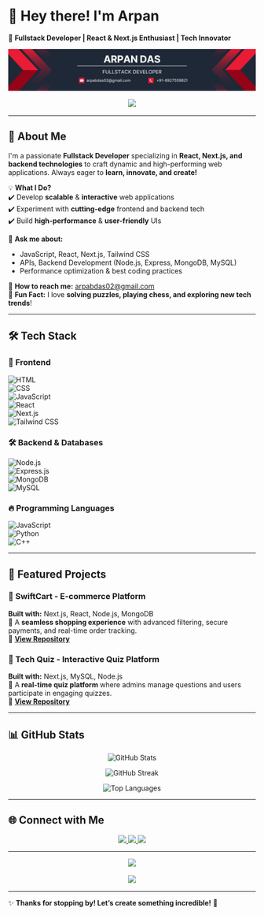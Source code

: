 # 👋 Hey there! I'm Arpan  

🚀 **Fullstack Developer | React & Next.js Enthusiast | Tech Innovator**  

![Profile Banner](https://github.com/CrazyArpan/profile-assets/blob/main/github.png)  

<p align="center">
  <img src="https://readme-typing-svg.demolab.com?font=Fira+Code&size=24&pause=1000&color=F76D57&center=true&width=700&lines=Fullsstck+Developer;Building+Seamless+User+Experiences;Passionate+about+Innovation+%26+Tech!" />
</p>  

---

## 🚀 About Me  

I'm a passionate **Fullstack Developer** specializing in **React, Next.js, and backend technologies** to craft dynamic and high-performing web applications. Always eager to **learn, innovate, and create!**  

💡 **What I Do?**  
✔️ Develop **scalable** & **interactive** web applications  
✔️ Experiment with **cutting-edge** frontend and backend tech  
✔️ Build **high-performance** & **user-friendly** UIs  

💬 **Ask me about:**  
- JavaScript, React, Next.js, Tailwind CSS  
- APIs, Backend Development (Node.js, Express, MongoDB, MySQL)  
- Performance optimization & best coding practices  

📩 **How to reach me:** [arpabdas02@gmail.com](mailto:arpabdas02@gmail.com)  
🎯 **Fun Fact:** I love **solving puzzles, playing chess, and exploring new tech trends**!  

---

## 🛠️ Tech Stack  

### 🚀 Frontend  
![HTML](https://img.shields.io/badge/HTML-E34F26?style=for-the-badge&logo=html5&logoColor=white)  
![CSS](https://img.shields.io/badge/CSS-1572B6?style=for-the-badge&logo=css3&logoColor=white)  
![JavaScript](https://img.shields.io/badge/JavaScript-F7DF1E?style=for-the-badge&logo=javascript&logoColor=black)  
![React](https://img.shields.io/badge/React-61DAFB?style=for-the-badge&logo=react&logoColor=black)  
![Next.js](https://img.shields.io/badge/Next.js-000000?style=for-the-badge&logo=next.js&logoColor=white)  
![Tailwind CSS](https://img.shields.io/badge/TailwindCSS-38B2AC?style=for-the-badge&logo=tailwind-css&logoColor=white)  

### 🛠 Backend & Databases  
![Node.js](https://img.shields.io/badge/Node.js-43853D?style=for-the-badge&logo=node.js&logoColor=white)  
![Express.js](https://img.shields.io/badge/Express.js-000000?style=for-the-badge&logo=express&logoColor=white)  
![MongoDB](https://img.shields.io/badge/MongoDB-47A248?style=for-the-badge&logo=mongodb&logoColor=white)  
![MySQL](https://img.shields.io/badge/MySQL-4479A1?style=for-the-badge&logo=mysql&logoColor=white)  

### 🔥 Programming Languages  
![JavaScript](https://img.shields.io/badge/JavaScript-F7DF1E?style=for-the-badge&logo=javascript&logoColor=black)  
![Python](https://img.shields.io/badge/Python-3776AB?style=for-the-badge&logo=python&logoColor=white)  
![C++](https://img.shields.io/badge/C++-00599C?style=for-the-badge&logo=c%2B%2B&logoColor=white)  

---

## 🚀 Featured Projects  

### 🛒 SwiftCart - E-commerce Platform  
**Built with:** Next.js, React, Node.js, MongoDB  
📌 A **seamless shopping experience** with advanced filtering, secure payments, and real-time order tracking.  
🔗 **[View Repository](https://github.com/CrazyArpan/SwiftCart)**  

### 🎯 Tech Quiz - Interactive Quiz Platform  
**Built with:** Next.js, MySQL, Node.js  
📌 A **real-time quiz platform** where admins manage questions and users participate in engaging quizzes.  
🔗 **[View Repository](https://github.com/CrazyArpan/Tech-Quiz)**  

---

## 📊 GitHub Stats  

<p align="center">
  <img src="https://github-readme-stats.vercel.app/api?username=CrazyArpan&show_icons=true&theme=radical" alt="GitHub Stats" />
</p>

<p align="center">
  <img src="https://github-readme-streak-stats.herokuapp.com/?user=CrazyArpan&theme=radical" alt="GitHub Streak" />
</p>

<p align="center">
  <img src="https://github-readme-stats.vercel.app/api/top-langs/?username=CrazyArpan&layout=compact&theme=radical" alt="Top Languages" />
</p>

---

## 🌐 Connect with Me  

<p align="center">
  <a href="https://www.linkedin.com/in/arpan-das-mca/">
    <img src="https://img.shields.io/badge/LinkedIn-blue?style=for-the-badge&logo=linkedin" />
  </a>
  <a href="[https://arpan-portfolio-rose.vercel.app/](https://full-stack-3-d-portfolio.vercel.app/)">
    <img src="https://img.shields.io/badge/Portfolio-ff69b4?style=for-the-badge" />
  </a>
  <a href="https://github.com/CrazyArpan">
    <img src="https://img.shields.io/badge/GitHub-100000?style=for-the-badge&logo=github&logoColor=white" />
  </a>
</p>

---

<p align="center">
  <img src="https://media.giphy.com/media/hvRJCLFzcasrR4ia7z/giphy.gif" width="50px" />
</p>

<p align="center">
  <img src="https://readme-typing-svg.demolab.com?font=Fira+Code&size=22&pause=1000&color=F76D57&center=true&width=600&lines=Thanks+for+visiting!+Keep+coding!;Happy+to+connect!;Let%27s+build+something+amazing!" />
</p>

---

✨ **Thanks for stopping by! Let’s create something incredible!** 🚀


